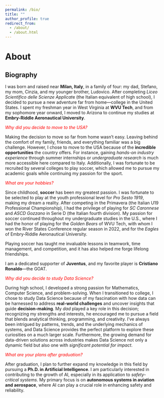 ```yaml
---
permalink: /bio/
title: ""
author_profile: true
redirect_from: 
  - /about/
  - /about.html
---
```

# About

## Biography

I was born and raised near **Milan, Italy**, in a family of four: my dad, Stefano, my mom, Cinzia, and my younger brother, Ludovico. After completing *Liceo Scientifico delle Scienze Applicat*e (the Italian equivalent of high school), I decided to pursue a new adventure far from home—college in the United States. I spent my freshman year in West Virginia at **WVU Tech**, and from my sophomore year onward, I moved to Arizona to continue my studies at **Embry-Riddle Aeronautical University**.

<span style="color:red"> *Why did you decide to move to the USA?* </span>

Making the decision to move so far from home wasn’t easy. Leaving behind the comfort of my family, friends, and everything familiar was a big challenge. However, I chose to move to the USA because of the **incredible opportunities** the country offers. For instance, gaining *hands-on industry experience* through summer internships or *undergraduate research* is much more accessible here compared to Italy. Additionally, I was fortunate to be recruited by several colleges to play soccer, which allowed me to pursue my academic goals while continuing my passion for the sport.

<span style="color:red"> *What are your hobbies?* </span>

Since childhood, **soccer** has been my greatest passion. I was fortunate to be selected to play at the youth professional level for *Pro Sesto 1919*, making my dream a reality. After competing in the Primavera (the Italian U19 Professional Championship), I had the privilege of playing for *SC Caronnese* and *ASCD Gozzano* in Serie D (the Italian fourth division). My passion for soccer continued throughout my undergraduate studies in the U.S., where I had the honor of playing for the *Golden Bears* of WVU Tech, with whom I won the River States Conference regular season in 2022, and for the *Eagles* of Embry-Riddle Aeronautical University.

Playing soccer has taught me invaluable lessons in teamwork, time management, and competition, and it has also helped me forge lifelong friendships.

I am a dedicated supporter of **Juventus**, and my favorite player is **Cristiano Ronaldo**—the GOAT.

<span style="color:red"> *Why did you decide to study Data Science?* </span>

During high school, I developed a strong passion for Mathematics, Computer Science, and problem-solving. When I transitioned to college, I chose to study Data Science because of my fascination with how data can be harnessed to address **real-world challenges** and uncover insights that guide **decision-making**. My *dad* played a key role in this decision; recognizing my strengths and interests, he encouraged me to pursue a field that blends analytical thinking, programming, and creativity. I’ve always been intrigued by patterns, trends, and the underlying mechanics of systems, and Data Science provides the perfect platform to explore these curiosities on a much larger scale. Furthermore, the growing demand for data-driven solutions across industries makes Data Science not only a dynamic field but also one with *significant potential for impact*.

<span style="color:red"> *What are your plans after graduation?* </span>

After graduation, I plan to further expand my knowledge in this field by pursuing a **Ph.D. in Artificial Intelligence**. I am particularly interested in contributing to the growth of AI, especially in its application to *safety-critical systems*. My primary focus is on **autonomous systems in aviation and aerospace**, where AI can play a crucial role in enhancing safety and reliability.
